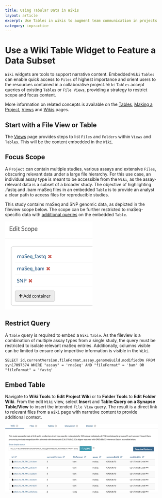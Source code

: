```yaml
---
title: Using Tabular Data in Wikis
layout: article
excerpt: Use Tables in wikis to augment team communication in projects. 
category: inpractice
---
```


# Use a Wiki Table Widget to Feature a Data Subset

`Wiki` widgets are tools to support narrative content. Embedded `Wiki` `Tables` can enable quick access to `Files` of highest importance and orient users to the resources contained in a collaborative project. `Wiki` `Tables` accept queries of existing `Tables` or `File Views`, providing a strategy to restrict scope and focus content.

More information on related concepts is available on the [Tables](tables.md), [Making a Project](making_a_project.md), [Views](views.md) and [Wikis](wikis.md) pages.

## Start with a File View or Table 

The [Views](views.md) page provides steps to list `Files` and `Folders` within `Views` and `Tables`. This will be the content embedded in the `Wiki`.

## Focus Scope

A `Project` can contain multiple studies, various assays and extensive `Files`, obscuring relevant data under a large file hierarchy. For this use case, an individual assay type is meant to be accessible from the `Wiki`, as the assay-relevant data is a subset of a broader study. The objective of highlighting .fastq and .bam rnaSeq files in an embedded `Table` is to provide an analyst a clear path to access files for reproducible studies. 

This study contains rnaSeq and SNP genomic data, as depicted in the fileview scope below. The scope can be further restricted to rnaSeq-specific data with [additional queries](https://docs.synapse.org/rest/org/sagebionetworks/repo/web/controller/TableExamples.html) on the embedded `Table`. 

<img id="image" src="../assets/images/inPractice_studyContainer.png">

## Restrict Query

A `Table` query is required to embed a `Wiki` `Table`. As the fileview is a combination of multiple assay types from a single study, the query must be restricted to isolate relevant rnaSeq entries. Additionally, columns visible can be limited to ensure only imperitive information is visible in the `Wiki`. 

````
SELECT id,currentVersion,fileFormat,assay,genomeBuild,modifiedOn FROM syn17097374 WHERE "assay" = 'rnaSeq' AND "fileFormat" = 'bam' OR "fileFormat" = 'fastq'
````

## Embed Table

Navigate to **Wiki Tools** to **Edit Project Wiki** or to **Folder Tools** to **Edit Folder Wiki**. From the edit `Wiki` view, select **Insert** and **Table:Query on a Synapse Table/View** to insert the intended `File View` query. The result is a direct link to relevant files from a `Wiki` page with narrative content to provide additional context. 

<img id="image" src="../assets/images/inPractice_embeddedView.png">


